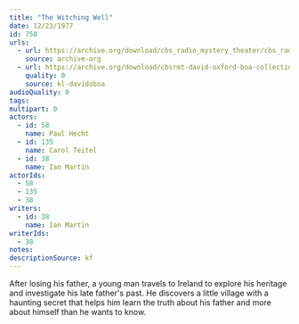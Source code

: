 ```yaml
---
title: "The Witching Well"
date: 12/23/1977
id: 758
urls: 
  - url: https://archive.org/download/cbs_radio_mystery_theater/cbs_radio_mystery_theater-0751-0800.zip/cbs_radio_mystery_theater-0751-0800%2Fcbsrmt_0758_the_witching_well.mp3
    source: archive-org
  - url: https://archive.org/download/cbsrmt-david-oxford-boa-collection/CBSRMT-771223-0758-The-Witching-Well-(24-22)-[2007]-{BoA}.mp3
    quality: 0
    source: kl-davidoboa
audioQuality: 0
tags: 
multipart: 0
actors:  
  - id: 58
    name: Paul Hecht  
  - id: 135
    name: Carol Teitel  
  - id: 38
    name: Ian Martin
actorIds:  
  - 58  
  - 135  
  - 38
writers:  
  - id: 38
    name: Ian Martin
writerIds:  
  - 38
notes: 
descriptionSource: kf
---
```

After losing his father, a young man travels to Ireland to explore his heritage and investigate his late father's past. He discovers a little village with a haunting secret that helps him learn the truth about his father and more about himself than he wants to know.